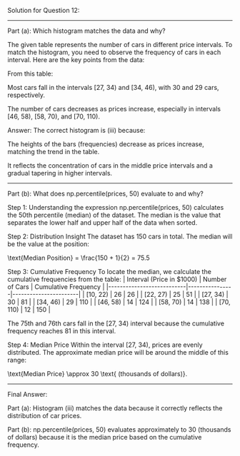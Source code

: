 Solution for Question 12:


---

Part (a): Which histogram matches the data and why?

The given table represents the number of cars in different price intervals. To match the histogram, you need to observe the frequency of cars in each interval. Here are the key points from the data:

From this table:

Most cars fall in the intervals [27, 34) and [34, 46), with 30 and 29 cars, respectively.

The number of cars decreases as prices increase, especially in intervals [46, 58), [58, 70), and [70, 110).


Answer:
The correct histogram is (iii) because:

The heights of the bars (frequencies) decrease as prices increase, matching the trend in the table.

It reflects the concentration of cars in the middle price intervals and a gradual tapering in higher intervals.



---

Part (b): What does np.percentile(prices, 50) evaluate to and why?

Step 1: Understanding the expression
np.percentile(prices, 50) calculates the 50th percentile (median) of the dataset. The median is the value that separates the lower half and upper half of the data when sorted.

Step 2: Distribution Insight
The dataset has 150 cars in total. The median will be the value at the position:

\text{Median Position} = \frac{150 + 1}{2} = 75.5

Step 3: Cumulative Frequency
To locate the median, we calculate the cumulative frequencies from the table: | Interval (Price in $1000) | Number of Cars | Cumulative Frequency | |---------------------------|----------------|-----------------------| | [10, 22)                 | 26             | 26                    | | [22, 27)                 | 25             | 51                    | | [27, 34)                 | 30             | 81                    | | [34, 46)                 | 29             | 110                   | | [46, 58)                 | 14             | 124                   | | [58, 70)                 | 14             | 138                   | | [70, 110)                | 12             | 150                   |

The 75th and 76th cars fall in the [27, 34) interval because the cumulative frequency reaches 81 in this interval.

Step 4: Median Price
Within the interval [27, 34), prices are evenly distributed. The approximate median price will be around the middle of this range:

\text{Median Price} \approx 30 \text{ (thousands of dollars)}.


---

Final Answer:

Part (a): Histogram (iii) matches the data because it correctly reflects the distribution of car prices.

Part (b): np.percentile(prices, 50) evaluates approximately to 30 (thousands of dollars) because it is the median price based on the cumulative frequency.
